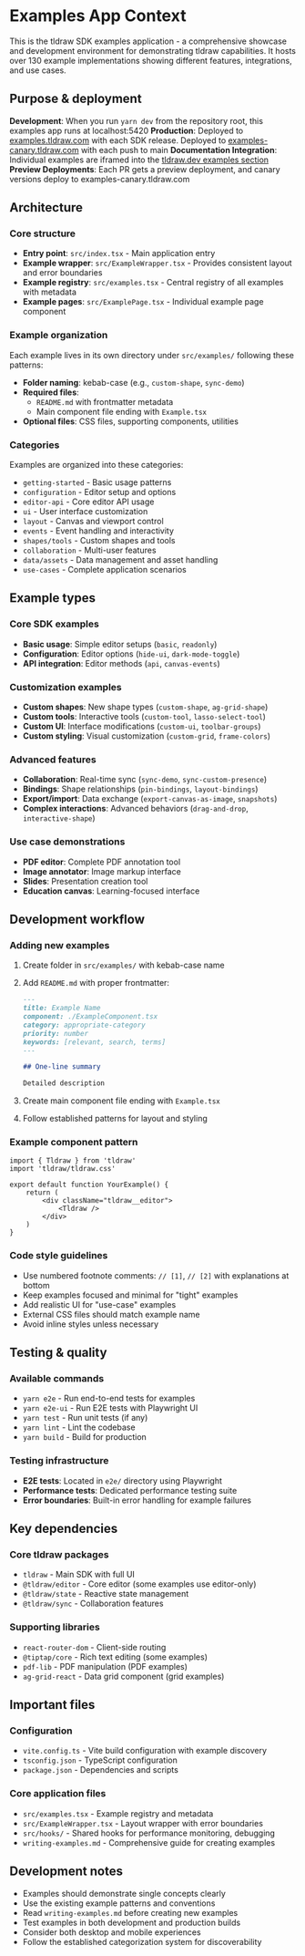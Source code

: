 # Examples App Context

This is the tldraw SDK examples application - a comprehensive showcase and development environment for demonstrating tldraw capabilities. It hosts over 130 example implementations showing different features, integrations, and use cases.

## Purpose & deployment

**Development**: When you run `yarn dev` from the repository root, this examples app runs at localhost:5420
**Production**: Deployed to [examples.tldraw.com](https://examples.tldraw.com) with each SDK release. Deployed to [examples-canary.tldraw.com](https://examples-canary.tldraw.com) with each push to main
**Documentation Integration**: Individual examples are iframed into the [tldraw.dev examples section](https://tldraw.dev/examples)
**Preview Deployments**: Each PR gets a preview deployment, and canary versions deploy to examples-canary.tldraw.com

## Architecture

### Core structure

- **Entry point**: `src/index.tsx` - Main application entry
- **Example wrapper**: `src/ExampleWrapper.tsx` - Provides consistent layout and error boundaries
- **Example registry**: `src/examples.tsx` - Central registry of all examples with metadata
- **Example pages**: `src/ExamplePage.tsx` - Individual example page component

### Example organization

Each example lives in its own directory under `src/examples/` following these patterns:

- **Folder naming**: kebab-case (e.g., `custom-shape`, `sync-demo`)
- **Required files**:
  - `README.md` with frontmatter metadata
  - Main component file ending with `Example.tsx`
- **Optional files**: CSS files, supporting components, utilities

### Categories

Examples are organized into these categories:

- `getting-started` - Basic usage patterns
- `configuration` - Editor setup and options
- `editor-api` - Core editor API usage
- `ui` - User interface customization
- `layout` - Canvas and viewport control
- `events` - Event handling and interactivity
- `shapes/tools` - Custom shapes and tools
- `collaboration` - Multi-user features
- `data/assets` - Data management and asset handling
- `use-cases` - Complete application scenarios

## Example types

### Core SDK examples

- **Basic usage**: Simple editor setups (`basic`, `readonly`)
- **Configuration**: Editor options (`hide-ui`, `dark-mode-toggle`)
- **API integration**: Editor methods (`api`, `canvas-events`)

### Customization examples

- **Custom shapes**: New shape types (`custom-shape`, `ag-grid-shape`)
- **Custom tools**: Interactive tools (`custom-tool`, `lasso-select-tool`)
- **Custom UI**: Interface modifications (`custom-ui`, `toolbar-groups`)
- **Custom styling**: Visual customization (`custom-grid`, `frame-colors`)

### Advanced features

- **Collaboration**: Real-time sync (`sync-demo`, `sync-custom-presence`)
- **Bindings**: Shape relationships (`pin-bindings`, `layout-bindings`)
- **Export/import**: Data exchange (`export-canvas-as-image`, `snapshots`)
- **Complex interactions**: Advanced behaviors (`drag-and-drop`, `interactive-shape`)

### Use case demonstrations

- **PDF editor**: Complete PDF annotation tool
- **Image annotator**: Image markup interface
- **Slides**: Presentation creation tool
- **Education canvas**: Learning-focused interface

## Development workflow

### Adding new examples

1. Create folder in `src/examples/` with kebab-case name
2. Add `README.md` with proper frontmatter:

   ```md
   ---
   title: Example Name
   component: ./ExampleComponent.tsx
   category: appropriate-category
   priority: number
   keywords: [relevant, search, terms]
   ---

   ## One-line summary

   Detailed description
   ```

3. Create main component file ending with `Example.tsx`
4. Follow established patterns for layout and styling

### Example component pattern

```tsx
import { Tldraw } from 'tldraw'
import 'tldraw/tldraw.css'

export default function YourExample() {
	return (
		<div className="tldraw__editor">
			<Tldraw />
		</div>
	)
}
```

### Code style guidelines

- Use numbered footnote comments: `// [1]`, `// [2]` with explanations at bottom
- Keep examples focused and minimal for "tight" examples
- Add realistic UI for "use-case" examples
- External CSS files should match example name
- Avoid inline styles unless necessary

## Testing & quality

### Available commands

- `yarn e2e` - Run end-to-end tests for examples
- `yarn e2e-ui` - Run E2E tests with Playwright UI
- `yarn test` - Run unit tests (if any)
- `yarn lint` - Lint the codebase
- `yarn build` - Build for production

### Testing infrastructure

- **E2E tests**: Located in `e2e/` directory using Playwright
- **Performance tests**: Dedicated performance testing suite
- **Error boundaries**: Built-in error handling for example failures

## Key dependencies

### Core tldraw packages

- `tldraw` - Main SDK with full UI
- `@tldraw/editor` - Core editor (some examples use editor-only)
- `@tldraw/state` - Reactive state management
- `@tldraw/sync` - Collaboration features

### Supporting libraries

- `react-router-dom` - Client-side routing
- `@tiptap/core` - Rich text editing (some examples)
- `pdf-lib` - PDF manipulation (PDF examples)
- `ag-grid-react` - Data grid component (grid examples)

## Important files

### Configuration

- `vite.config.ts` - Vite build configuration with example discovery
- `tsconfig.json` - TypeScript configuration
- `package.json` - Dependencies and scripts

### Core application files

- `src/examples.tsx` - Example registry and metadata
- `src/ExampleWrapper.tsx` - Layout wrapper with error boundaries
- `src/hooks/` - Shared hooks for performance monitoring, debugging
- `writing-examples.md` - Comprehensive guide for creating examples

## Development notes

- Examples should demonstrate single concepts clearly
- Use the existing example patterns and conventions
- Read `writing-examples.md` before creating new examples
- Test examples in both development and production builds
- Consider both desktop and mobile experiences
- Follow the established categorization system for discoverability
